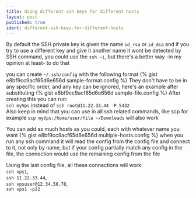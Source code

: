 ```yaml
---
title: Using different ssh keys for different hosts
layout: post
published: true
ident: different-ssh-keys-for-different-hosts
---
```

By default the SSH private key is given the name `id_rsa`  or `id_dsa` and if you try to use a different key and give it another name it wont be detected by SSH command,
you could use the `ssh -i`, but there's a better way -in my opinion at least- to do that
<!-- more -->
you can create `~/.ssh/config` with the following format
{% gist e8bf9cc9acf65d6e656d sample-format.config %}
They don't have to be in any specific order, and any key can be ignored, here's an example after substituting
{% gist e8bf9cc9acf65d6e656d sample-file.config %}
After creating this you can run:  
`ssh myVps`  instead of
`ssh root@11.22.33.44 -P 5432`  
Also keep in mind that you can use in all ssh related commands, like scp for example  `scp myVps:/home/user/file ~/Downloads`  will also work

You can add as much hosts as you could, each with whatever name you want
{% gist e8bf9cc9acf65d6e656d multiple-hosts.config %}
when you run any ssh command it will read the config from the config file and connect to it, not only by name, but if your config partially
match any config in the file, the connection would use the remaining config from the file

Using the last config file, all these connections will work:  
`ssh vps1`,  
`ssh 11.22.33.44`,  
`ssh vpsuser@12.34.56.78`,  
`ssh vps1 -p22`
